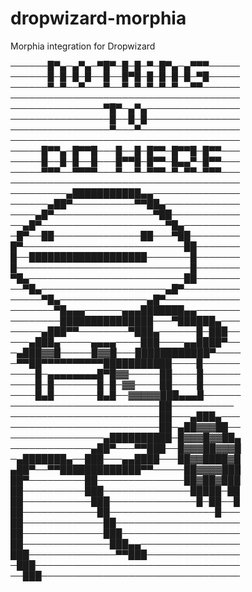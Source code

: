 # dropwizard-morphia
Morphia integration for Dropwizard

──────█▀▄─▄▀▄─▀█▀─█─█─▀─█▀▄─▄▀▀▀─────
──────█─█─█─█──█──█▀█─█─█─█─█─▀█─────
──────▀─▀──▀───▀──▀─▀─▀─▀─▀──▀▀──────
─────────────────────────────────────
───────────────▀█▀─▄▀▄───────────────
────────────────█──█─█───────────────
────────────────▀───▀────────────────
─────────────────────────────────────
─────█▀▀▄─█▀▀█───█──█─█▀▀─█▀▀█─█▀▀───
─────█──█─█──█───█▀▀█─█▀▀─█▄▄▀─█▀▀───
─────▀▀▀──▀▀▀▀───▀──▀─▀▀▀─▀─▀▀─▀▀▀───
─────────────────────────────────────
─────────▄███████████▄▄──────────────
──────▄██▀──────────▀▀██▄────────────
────▄█▀────────────────▀██───────────
──▄█▀────────────────────▀█▄─────────
─█▀──██──────────────██───▀██────────
█▀──────────────────────────██───────
█──███████████████████───────█───────
█────────────────────────────█───────
▀█▄─────────────────────────██───────
──▀█▄────────────────────▄█▀─────────
─────▀█▄──────────────▄█▀────────────
───────▀█▄▄▄──────▄▄▄███████▄▄───────
────────███████████████───▀██████▄───
─────▄███▀▀────────▀███▄──────█─███──
───▄███▄─────▄▄▄▄────███────▄▄████▀──
─▄███▓▓█─────█▓▓█───████████████▀────
─▀▀██▀▀▀▀▀▀▀▀▀▀███████████────█──────
────█─▄▄▄▄▄▄▄▄█▀█▓▓─────██────█──────
────█─█───────█─█─▓▓────██────█──────
────█▄█───────█▄█──▓▓▓▓▓███▄▄▄█──────
────────────────────────██──────────
────────────────────────██───▄███▄───
────────────────────────██─▄██▓▓▓██──
───────────────▄██████████─█▓▓▓█▓▓██▄
─────────────▄██▀───▀▀███──█▓▓▓██▓▓▓█
─▄███████▄──███───▄▄████───██▓▓████▓█
▄██▀──▀▀█████████████▀▀─────██▓▓▓▓███
██▀─────────██──────────────██▓██▓███
██──────────███──────────────█████─██
██───────────███──────────────█─██──█
██────────────██─────────────────█───
██─────────────██────────────────────
██─────────────███───────────────────
██──────────────███▄▄────────────────
███──────────────▀▀███───────────────
─███─────────────────────────────────
──███────────────────────────────────
